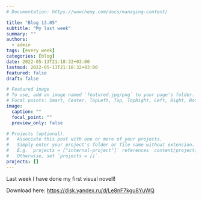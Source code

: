```yaml
---
# Documentation: https://wowchemy.com/docs/managing-content/

title: "Blog 13.05"
subtitle: "My last week"
summary: ""
authors: 
  - admin
tags: [every week]
categories: [blog]
date: 2022-05-13T21:18:32+03:00
lastmod: 2022-05-13T21:18:32+03:00
featured: false
draft: false

# Featured image
# To use, add an image named `featured.jpg/png` to your page's folder.
# Focal points: Smart, Center, TopLeft, Top, TopRight, Left, Right, BottomLeft, Bottom, BottomRight.
image:
  caption: ""
  focal_point: ""
  preview_only: false

# Projects (optional).
#   Associate this post with one or more of your projects.
#   Simply enter your project's folder or file name without extension.
#   E.g. `projects = ["internal-project"]` references `content/project/deep-learning/index.md`.
#   Otherwise, set `projects = []`.
projects: []
---
```

Last week I have done my first visual novell!

Download here: https://disk.yandex.ru/d/Le8nF7kgu8YuWQ
